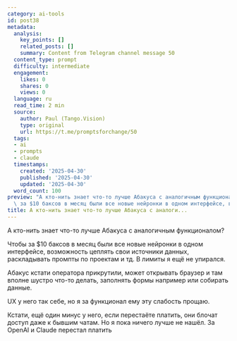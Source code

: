 ```yaml
---
category: ai-tools
id: post38
metadata:
  analysis:
    key_points: []
    related_posts: []
    summary: Content from Telegram channel message 50
  content_type: prompt
  difficulty: intermediate
  engagement:
    likes: 0
    shares: 0
    views: 0
  language: ru
  read_time: 2 min
  source:
    author: Paul (Tango.Vision)
    type: original
    url: https://t.me/promptsforchange/50
  tags:
  - ai
  - prompts
  - claude
  timestamps:
    created: '2025-04-30'
    published: '2025-04-30'
    updated: '2025-04-30'
  word_count: 100
preview: "А кто-нить знает что-то лучше Абакуса с аналогичным функционалом? \n\nЧтобы\
  \ за $10 баксов в месяц были все новые нейронки в одном интерфейсе, возможност..."
title: А кто-нить знает что-то лучше Абакуса с аналоги...
---
```


А кто-нить знает что-то лучше Абакуса с аналогичным функционалом? 

Чтобы за $10 баксов в месяц были все новые нейронки в одном интерфейсе, возможность цеплять свои источники данных, раскладывать промпты по проектам и тд. В лимиты я ещё не упирался.

Абакус кстати оператора прикрутили, может открывать браузер и там вполне шустро что-то делать, заполнять формы например или собирать данные.

UX у него так себе, но я за функционал ему эту слабость прощаю.

Кстати, ещё один минус у него, если перестаёте платить, они блочат доступ даже к бывшим чатам. Но я пока ничего лучше не нашёл. За OpenAI и Claude перестал платить
